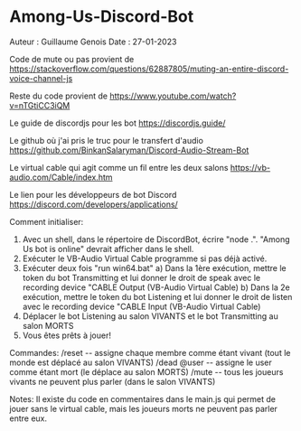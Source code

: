 # Among-Us-Discord-Bot
Auteur : Guillaume Genois
Date : 27-01-2023


Code de mute ou pas provient de https://stackoverflow.com/questions/62887805/muting-an-entire-discord-voice-channel-js

Reste du code provient de https://www.youtube.com/watch?v=nTGtiCC3iQM

Le guide de discordjs pour les bot https://discordjs.guide/

Le github où j'ai pris le truc pour le transfert d'audio https://github.com/BinkanSalaryman/Discord-Audio-Stream-Bot

Le virtual cable qui agit comme un fil entre les deux salons https://vb-audio.com/Cable/index.htm

Le lien pour les développeurs de bot Discord https://discord.com/developers/applications/


Comment initialiser:
1) Avec un shell, dans le répertoire de DiscordBot, écrire "node .". "Among Us bot is online" devrait afficher dans le shell.
2) Exécuter le VB-Audio Virtual Cable programme si pas déjà activé.
3) Exécuter deux fois "run win64.bat"
	a) Dans la 1ère exécution, mettre le token du bot Transmitting et lui donner le droit de speak avec le recording device "CABLE Output (VB-Audio Virtual Cable)
	b) Dans la 2e exécution, mettre le token du bot Listening et lui donner le droit de listen avec le recording device "CABLE Input (VB-Audio Virtual Cable)
4) Déplacer le bot Listening au salon VIVANTS et le bot Transmitting au salon MORTS
5) Vous êtes prêts à jouer!


Commandes:
/reset  -- assigne chaque membre comme étant vivant (tout le monde est déplacé au salon VIVANTS)
/dead @user  -- assigne le user comme étant mort (le déplace au salon MORTS)
/mute  -- tous les joueurs vivants ne peuvent plus parler (dans le salon VIVANTS)


Notes:
Il existe du code en commentaires dans le main.js qui permet de jouer sans le virtual cable, mais les joueurs morts ne peuvent pas parler entre eux.
